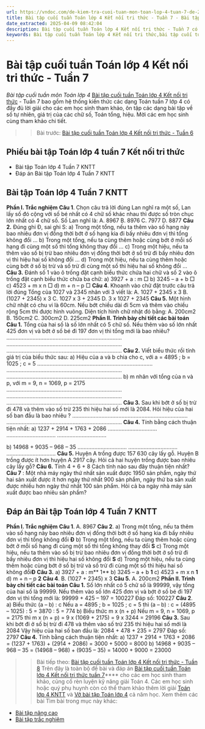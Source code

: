 ```yaml
---
url: https://vndoc.com/de-kiem-tra-cuoi-tuan-mon-toan-lop-4-tuan-7-de-2-150400
title: Bài tập cuối tuần Toán lớp 4 Kết nối tri thức - Tuần 7 - Bài tập cuối tuần môn Toán lớp 4 - VnDoc.com
date_extracted: 2025-04-09 08:42:04
description: Bài tập cuối tuần Toán lớp 4 Kết nối tri thức - Tuần 7 có đáp án giúp các em học sinh ôn tập, nâng cao kỹ năng giải Toán.
keywords: Bài tập cuối tuần Toán lớp 4 Kết nối tri thức,bài tập cuối tuần 7 lớp 4,bài tập toán lớp 4 tuần 7,toán lớp 4 tuần 7,Phiếu bài tập Toán lớp 4 tuần 7,Đề kiểm tra cuối tuần môn Toán lớp 4 Tuần 7,Đề kiểm tra cuối tuần môn Toán lớp 4,Bài tập cuối tuần môn Toán lớp 4,giải Toán lớp 4,giải bài tập toán 4,toán lớp 4,bài tập toán lớp 4,bài tập toán lớp 4 chương 2
---
```


# Bài tập cuối tuần Toán lớp 4 Kết nối tri thức - Tuần 7
 _Bài tập cuối tuần môn Toán lớp 4_
[Bài tập cuối tuần Toán lớp 4 Kết nối tri thức](<https://vndoc.com/bai-tap-cuoi-tuan-toan-lop-4-ket-noi>) \- Tuần 7 bao gồm hệ thống kiến thức các dạng Toán tuần 7 lớp 4 có đầy đủ lời giải cho các em học sinh tham khảo, ôn tập các dạng bài tập về số tự nhiên, giá trị của các chữ số, Toán tổng, hiệu. Mời các em học sinh cùng tham khảo chi tiết.
>> Bài trước: [Bài tập cuối tuần Toán lớp 4 Kết nối tri thức - Tuần 6](<https://vndoc.com/de-kiem-tra-cuoi-tuan-mon-toan-lop-4-tuan-6-de-2-149973>)
## Phiếu bài tập Toán lớp 4 tuần 7 Kết nối tri thức
  * Bài tập Toán lớp 4 Tuần 7 KNTT
  * Đáp án Bài tập Toán lớp 4 Tuần 7 KNTT

## **Bài tập Toán lớp 4 Tuần 7 KNTT**
**Phần I. Trắc nghiệm**
**Câu 1**. Chọn câu trả lời đúng
Lan nghĩ ra một số, Lan lấy số đó cộng với số bé nhất có 4 chữ số khác nhau thì được số tròn chục lớn nhất có 4 chữ số. Số Lan nghĩ là:
A. 8967
B. 8976
C. 7977
D. 8877
**Câu 2.** Đúng ghi Đ, sai ghi S:
a\) Trong một tổng, nếu ta thêm vào số hạng này bao nhiêu đơn vị đồng thời bớt ở số hạng kia đi bấy nhiêu đơn vị thì tổng không đổi …
b\) Trong một tổng, nếu ta cùng thêm hoặc cùng bớt ở mỗi số hạng đi cùng một số thì tổng không thay đổi …
c\) Trong một hiệu, nếu ta thêm vào số bị trừ bao nhiêu đơn vị đồng thời bớt ở số trừ đi bấy nhiêu đơn vị thì hiệu hai số không đổi …
d\) Trong một hiệu, nếu ta cùng thêm hoặc cùng bớt ở số bị trừ và số trừ đi cùng một số thì hiệu hai số không đổi …
**Câu 3.** Đánh số 1 vào ô trống đặt cạnh biểu thức chứa hai chữ và số 2 vào ô trống đặt cạnh biểu thức chứa ba chữ:
a\) 3927 + a : m □
b\) 3245 – a + b □
c\) 4523 + m x n □
d\) m + n – p □
**Câu 4**. Khoanh vào chữ đặt trước câu trả lời đúng
Tổng của 1027 và 2345 nhân với 3 viết là:
A. 1027 + 2345 x 3
B. \(1027 + 2345\) x 3
C. 1027 x 3 + 2345
D. 3 x 1027 + 2345
**Câu 5.** Một hình chữ nhật có chu vi là 60cm. Nếu bớt chiều dài đi 5cm và thêm vào chiều rộng 5cm thì được hình vuông. Diện tích hình chữ nhật đó bằng:
A. 200cm2
B. 150cm2
C. 300cm2
D. 225cm2
**Phần II. Trình bày chi tiết các bài toán**
**Câu 1.** Tổng của hai số là số lớn nhất có 5 chữ số. Nếu thêm vào số lớn nhất 425 đơn vị và bớt ở số bé đi 197 đơn vị thì tổng mới là bao nhiêu?
…………………………………………………………………
…………………………………………………………………
…………………………………………………………………
**Câu 2.** Viết biểu thức rồi tính giá trị của biểu thức sau:
a\) Hiệu của a và b chia cho c, với a = 4895 ; b = 1025 ; c = 5
…………………………………………………………………
…………………………………………………………………
…………………………………………………………………
b\) m nhân với tổng của n và p, với m = 9, n = 1069, p = 2175
…………………………………………………………………
…………………………………………………………………
…………………………………………………………………
**Câu 3.** Sau khi bớt ở số bị trừ đi 478 và thêm vào số trừ 235 thì hiệu hai số mới là 2084. Hỏi hiệu của hai số ban đầu là bao nhiêu ?
…………………………………………………………………
…………………………………………………………………
**Câu 4.** Tính bằng cách thuận tiện nhất:
a\) 1237 + 2914 + 1763 + 2086
…………………………..
…………………………..
…………………………..
  
b\) 14968 + 9035 – 968 – 35
…………………………..
…………………………..
…………………………..
**Câu 5.** Huyện A trồng được 157 630 cây lấy gỗ. Huyện B trồng được ít hơn huyện A 2917 cây. Hỏi cả hai huyện trồng được bao nhiêu cây lấy gỗ?
**Câu 6.** Tính 4 + 6 + 8 Cách tính nào sau đây thuận tiện nhất?
**Câu 7** : Một nhà máy ngày thứ nhất sản xuất được 1950 sản phẩm, ngày thứ hai sản xuất được ít hơn ngày thứ nhất 900 sản phẩm, ngày thứ ba sản xuất được nhiều hơn ngày thứ nhất 100 sản phẩm. Hỏi cả ba ngày nhà máy sản xuất được bao nhiêu sản phẩm?
## **Đáp án Bài tập Toán lớp 4 Tuần 7 KNTT**
**Phần I. Trắc nghiệm**
**Câu 1**. A. 8967
**Câu 2**.
a\) Trong một tổng, nếu ta thêm vào số hạng này bao nhiêu đơn vị đồng thời bớt ở số hạng kia đi bấy nhiêu đơn vị thì tổng không đổi **Đ**
b\) Trong một tổng, nếu ta cùng thêm hoặc cùng bớt ở mỗi số hạng đi cùng một số thì tổng không thay đổi **S**
c\) Trong một hiệu, nếu ta thêm vào số bị trừ bao nhiêu đơn vị đồng thời bớt ở số trừ đi bấy nhiêu đơn vị thì hiệu hai số không đổi **S**
d\) Trong một hiệu, nếu ta cùng thêm hoặc cùng bớt ở số bị trừ và số trừ đi cùng một số thì hiệu hai số không đổi**Đ**
**Câu 3.**
a\) 3927 + a : m** 1**
b\) 3245 – a + b **1**
c\) 4523 + m x n **1**
d\) m + n – p **2**
**Câu 4**. B. \(1027 + 2345\) x 3
**Câu 5.** A. 200cm2
**Phần II. Trình bày chi tiết các bài toán**
**Câu 1.** Số lớn nhất có 5 chữ số là 99999, vậy tổng của hai số là 99999. Nếu thêm vào số lớn 425 đơn vị và bớt ở số bé đi 197 đơn vị thì tổng mới là:
99999 + 425 – 197 = 100227
Đáp số: 100227
**Câu 2**. a\) Biểu thức \(a – b\) : c
Nếu a = 4895 ; b = 1025 ; c = 5 thì \(a – b\) : c = \(4895 – 1025\) : 5
= 3870 : 5
= 774
b\) Biểu thức m x \(n + p\)
Nếu m = 9, n = 1069, p = 2175 thì m x \(n + p\) = 9 x \(1069 + 2175\)
= 9 x 3244
= 29196
**Câu 3.** Sau khi bớt đi ở số bị trừ đi 478 và thêm vào số trừ 235 thì hiệu hai số mới là 2084
Vậy hiệu của hai số ban đầu là:
2084 + 478 + 235 = 2797
Đáp số: 2797
**Câu 4.** Tính bằng cách thuận tiện nhất:
a\) 1237 + 2914 + 1763 + 2086
= \(1237 + 1763\) + \(2914 + 2086\)
= 3000 + 5000
= 8000
b\) 14968 + 9035 – 968 – 35
= \(14968 – 968\) + \(9035 – 35\)
= 14000 + 9000
= 23000
>> Bài tiếp theo: [Bài tập cuối tuần Toán lớp 4 Kết nối tri thức - Tuần 8](<https://vndoc.com/de-kiem-tra-cuoi-tuan-mon-toan-lop-4-tuan-8-de-2-150410>)
Trên đây là toàn bộ đề bài và đáp án [Bài tập cuối tuần Toán lớp 4 Kết nối tri thức tuần 7](<https://vndoc.com/de-kiem-tra-cuoi-tuan-mon-toan-lop-4-tuan-7-de-2-150400>)**** cho các em học sinh tham khảo, củng cố rèn luyện kỹ năng giải Toán 4. Các em học sinh hoặc quý phụ huynh còn có thể tham khảo thêm lời giải [Toán lớp 4 KNTT](<https://vndoc.com/toan-lop-4-ket-noi-tri-thuc>) và [Vở bài tập Toán lớp 4](<https://vndoc.com/vo-bt-toan4>) cả năm học.
Xem thêm các bài Tìm bài trong mục này khác:
  * [Bài tập nâng cao](</bai-tap-cuoi-tuan-toan-lop-4-ket-noi-tri-thuc-tuan-7-299958>)
  * [Bài tập trắc nghiệm](</luyen-tap-kien-thuc-toan-lop-4-tuan-7-kntt-326383>)

